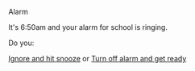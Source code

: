 Alarm

It's 6:50am and your alarm for school is ringing.

Do you:

[Ignore and hit snooze](bad-day/late.md)
or
[Turn off alarm and get ready](good-day/early.md)
